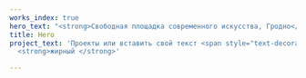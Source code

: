 ```yaml
---
works_index: true
hero_text: "<strong>Свободная площадка современного искусства, Гродно</strong>"
title: Hero
project_text: 'Проекты или вставить свой текст <span style="text-decoration: underline;">подчеркиваю</span>
  <strong>жирный </strong>'

---
```


<transition name="router-anim" enter-active-class="animate__animated animate__fadeIn" leave-active-class="animate__animated animate__fadeIn">
<Hero :text="$page.frontmatter.hero_text" />
</transition>

<transition name="router-anim" enter-active-class="animate__animated animate__fadeIn" leave-active-class="animate__animated animate__fadeIn">
<ClientOnly>
  <WorksList />
</ClientOnly>
</transition>

<transition name="router-anim" enter-active-class="animate__animated animate__fadeIn" leave-active-class="animate__animated animate__fadeIn">
<Hero :text="$page.frontmatter.project_text" />
</transition>

<transition name="router-anim" enter-active-class="animate__animated animate__fadeIn" leave-active-class="animate__animated animate__fadeIn">
<ProjectList />
</transition>